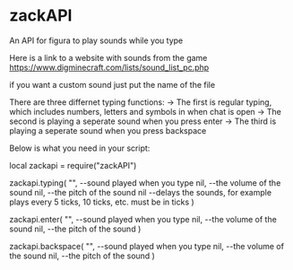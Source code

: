 # zackAPI
An API for figura to play sounds while you type

Here is a link to a website with sounds from the game
https://www.digminecraft.com/lists/sound_list_pc.php

if you want a custom sound just put the name of the file 

There are three differnet typing functions:
-> The first is regular typing, which includes numbers, letters and symbols in when chat is open
-> The second is playing a seperate sound when you press enter
-> The third is playing a seperate sound when you press backspace

Below is what you need in your script:

local zackapi = require("zackAPI")

zackapi.typing(
    "", --sound played when you type
    nil, --the volume of the sound
    nil, --the pitch of the sound
    nil --delays the sounds, for example plays every 5 ticks, 10 ticks, etc. must be in ticks
)

zackapi.enter(
    "", --sound played when you type
    nil, --the volume of the sound
    nil, --the pitch of the sound
)

zackapi.backspace(
    "", --sound played when you type
    nil, --the volume of the sound
    nil, --the pitch of the sound
)
